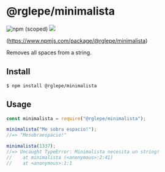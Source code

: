 # @rglepe/minimalista

![npm (scoped)](https://img.shields.io/npm/v/@rglepe/minimalista) ![](https://img.shields.io/bundlephobia/min/@rglepe/minimalista.svg)

(https://www.npmjs.com/package/@rglepe/minimalista)

Removes all spaces from a string.

## Install

```
$ npm install @rglepe/minimalista
```

## Usage

```js
const minimalista = require("@rglepe/minimalista");

minimalista("Me sobra espacio!");
//=> "Mesobraespacio!"

minimalista(1337);
//=> Uncaught TypeError: Minimalista necesita un string!
//    at minimalista (<anonymous>:2:41)
//    at <anonymous>:1:1
```
